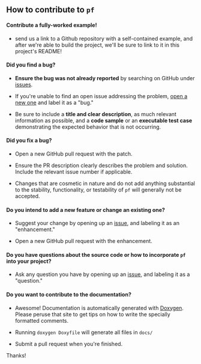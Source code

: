 ## How to contribute to `pf`

#### **Contribute a fully-worked example!**

* send us a link to a Github repository with a self-contained example, and after we're able to build the project, we'll be sure to link to it in this project's README!

#### **Did you find a bug?**

* **Ensure the bug was not already reported** by searching on GitHub under [issues](https://github.com/tbrown122387/pf/issues).

* If you're unable to find an open issue addressing the problem, [open a new one](https://github.com/tbrown122387/pf/issues/new) and label it as a "bug." 

* Be sure to include a **title and clear description**, as much relevant information as possible, and a **code sample** or an **executable test case** demonstrating the expected behavior that is not occurring.

#### **Did you fix a bug?**

* Open a new GitHub pull request with the patch.

* Ensure the PR description clearly describes the problem and solution. Include the relevant issue number if applicable.

* Changes that are cosmetic in nature and do not add anything substantial to the stability, functionality, or testability of `pf` will generally not be accepted.

#### **Do you intend to add a new feature or change an existing one?**

* Suggest your change by opening up an [issue](https://github.com/tbrown122387/pf/issues), and labeling it as an "enhancement."

* Open a new GitHub pull request with the enhancement.

#### **Do you have questions about the source code or how to incorporate `pf` into your project?**

* Ask any question you have by opening up an [issue](https://github.com/tbrown122387/pf/issues), and labeling it as a "question."

#### **Do you want to contribute to the documentation?**

* Awesome! Documentation is automatically generated with [Doxygen](https://www.doxygen.nl/manual/docblocks.html). Please peruse that site to get tips on how to write the specially formatted comments. 

* Running `doxygen Doxyfile` will generate all files in `docs/`
 
* Submit a pull request when you're finished.

Thanks! 
